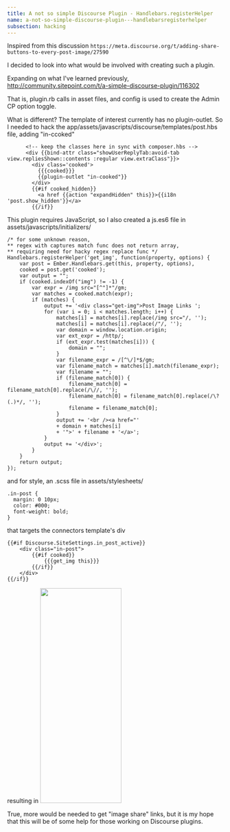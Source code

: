```yaml
---
title: A not so simple Discourse Plugin - Handlebars.registerHelper
name: a-not-so-simple-discourse-plugin---handlebarsregisterhelper
subsection: hacking
---
```


Inspired from this discussion
`https://meta.discourse.org/t/adding-share-buttons-to-every-post-image/27590`

I decided to look into what would be involved with creating such a plugin.

Expanding on what I've learned previously,
http://community.sitepoint.com/t/a-simple-discourse-plugin/116302

That is, plugin.rb calls in asset files, and config is used to create the Admin CP option toggle.

What is different? The template of interest currently has no plugin-outlet. So I needed to hack the
 app/assets/javascripts/discourse/templates/post.hbs file, adding "in-ccoked"

```
      <!-- keep the classes here in sync with composer.hbs -->
      <div {{bind-attr class="showUserReplyTab:avoid-tab view.repliesShown::contents :regular view.extraClass"}}>
        <div class='cooked'>
          {{{cooked}}}
		  {{plugin-outlet "in-cooked"}}
        </div>
        {{#if cooked_hidden}}
          <a href {{action "expandHidden" this}}>{{i18n 'post.show_hidden'}}</a>
        {{/if}}
```

This plugin requires JavaScript, so I also created a js.es6 file in assets/javascripts/initializers/


    /* for some unknown reason,
    ** regex with captures match func does not return array,
    ** requiring need for hacky regex replace func */
    Handlebars.registerHelper('get_img', function(property, options) {
    	var post = Ember.Handlebars.get(this, property, options),
        cooked = post.get('cooked');
    	var output = "";
    	if (cooked.indexOf("img") != -1) {
    		var expr = /img src="[^"]*"/gm;
    		var matches = cooked.match(expr);
    		if (matches) {
    			output += '<div class="get-img">Post Image Links ';
    			for (var i = 0; i < matches.length; i++) {
    				matches[i] = matches[i].replace(/img src="/, '');
    				matches[i] = matches[i].replace(/"/, '');
    				var domain = window.location.origin;
    				var ext_expr = /http/;
    				if (ext_expr.test(matches[i])) {
    					domain = "";
    				}
    				var filename_expr = /[^\/]*$/gm;
    				var filename_match = matches[i].match(filename_expr);
    				var filename = "";
    				if (filename_match[0]) {
    					filename_match[0] = filename_match[0].replace(/\//, '');
    					filename_match[0] = filename_match[0].replace(/\?(.)*/, '');
    					filename = filename_match[0];
    				}
    				output += '<br /><a href="'
    				+ domain + matches[i]
    				+ '">' + filename + '</a>';
    			}
    			output += '</div>';
    		}
    	}
    	return output;
    });


and for style, an .scss file in assets/stylesheets/


    .in-post {
      margin: 0 10px;
      color: #000;
      font-weight: bold;
    }

that targets the connectors template's div


    {{#if Discourse.SiteSettings.in_post_active}}
    	<div class="in-post">
    		{{#if cooked}}
    			{{{get_img this}}}
    		{{/if}}
    	</div>
    {{/if}}

resulting in
<img src="/uploads/default/23478/fd1dfcf4a3e4c230.png" width="189" height="500">

True, more would be needed to get "image share" links, but it is my hope that this will be of some help for those working on Discourse plugins.
